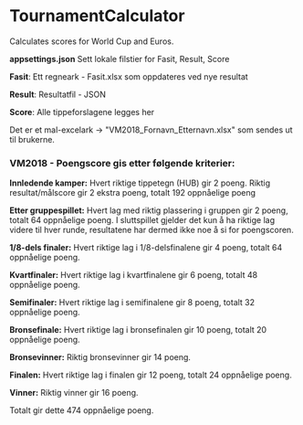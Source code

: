 # TournamentCalculator
Calculates scores for World Cup and Euros.

**appsettings.json** Sett lokale filstier for Fasit, Result, Score

**Fasit**: Ett regneark - Fasit.xlsx som oppdateres ved nye resultat

**Result**: Resultatfil - JSON

**Score**: Alle tippeforslagene legges her

Det er et mal-excelark -> "VM2018_Fornavn_Etternavn.xlsx" som sendes ut til brukerne.

### VM2018 - Poengscore gis etter følgende kriterier:

**Innledende kamper:** Hvert riktige tippetegn (HUB) gir 2 poeng. Riktig resultat/målscore gir 2 ekstra poeng, totalt 192 oppnåelige poeng

**Etter gruppespillet:** Hvert lag med riktig plassering i gruppen gir 2 poeng, totalt 64 oppnåelige poeng. I sluttspillet gjelder det kun å ha riktige lag videre til hver runde, resultatene har dermed ikke noe å si for poengscoren.

**1/8-dels finaler:** Hvert riktige lag i 1/8-delsfinalene gir 4 poeng, totalt 64 oppnåelige poeng.

**Kvartfinaler:** Hvert riktige lag i kvartfinalene gir 6 poeng, totalt 48 oppnåelige poeng.

**Semifinaler:** Hvert riktige lag i semifinalene gir 8 poeng, totalt 32 oppnåelige poeng.

**Bronsefinale:** Hvert riktige lag i bronsefinalen gir 10 poeng, totalt 20 oppnåelige poeng.

**Bronsevinner:** Riktig bronsevinner gir 14 poeng.

**Finalen:** Hvert riktige lag i finalen gir 12 poeng, totalt 24 oppnåelige poeng.

**Vinner:** Riktig vinner gir 16 poeng.


Totalt gir dette 474 oppnåelige poeng.